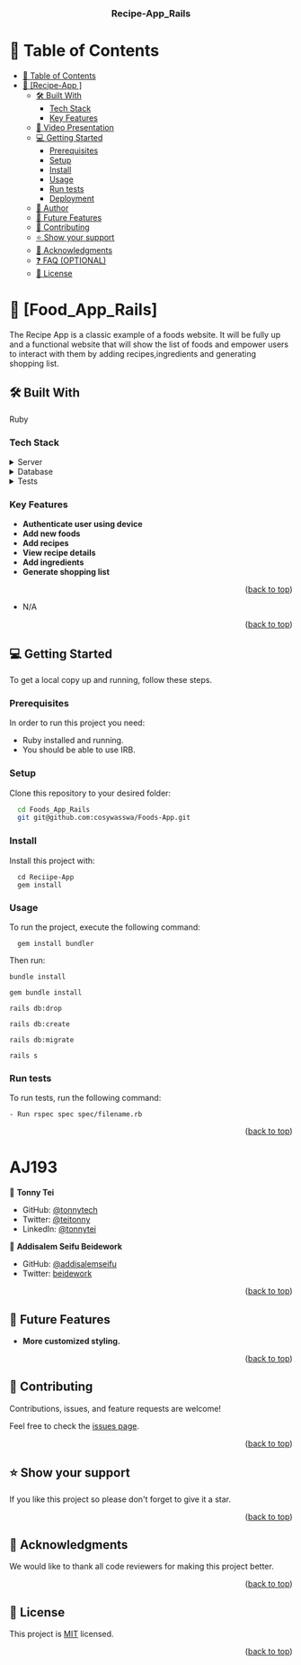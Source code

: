 <a name="readme-top"></a>

<div align="center">

  <h3><b>Recipe-App_Rails

</b></h3>

</div>

# 📗 Table of Contents

- [📗 Table of Contents](#-table-of-contents)
- [📖 \[Recipe-App
\] ](#-Food_App_Rails
)
  - [🛠 Built With ](#-built-with-)
    - [Tech Stack ](#tech-stack-)
    - [Key Features ](#key-features-)
  - [🔭 Video Presentation](#video)
  - [💻 Getting Started ](#-getting-started-)
    - [Prerequisites](#prerequisites)
    - [Setup](#setup)
    - [Install](#install)
    - [Usage](#usage)
    - [Run tests](#run-tests)
    - [Deployment](#deployment)
  - [👥 Author ](#-author-)
  - [🔭 Future Features ](#-future-features-)
  - [🤝 Contributing ](#-contributing-)
  - [⭐️ Show your support ](#️-show-your-support-)
  - [🙏 Acknowledgments ](#-acknowledgments-)
  - [❓ FAQ (OPTIONAL) ](#-faq-optional-)
  - [📝 License ](#-license-)


# 📖 [Food_App_Rails]
 <a name="about-project"></a>
The Recipe App is a classic example of a foods website. It will be fully up and a functional website that will show the list of foods and empower users to interact with them by adding recipes,ingredients and generating shopping list.
## 🛠 Built With <a name="built-with"></a>
Ruby

### Tech Stack <a name="tech-stack"></a>

<details>
  <summary>Server</summary>
  <ul>
    <li><a https://www.ruby-lang.org/en/>Ruby</a></li>
  </ul>
</details>

<details>
  <summary>Database</summary>
  <ul>
    <li><a>PostgreSQL</a></li>
  </ul>
</details>

<details>
  <summary>Tests</summary>
  <ul>
    <li><a>Rspec</a></li>
    <li><a>Capybara</a></li>
  </ul>
</details>

### Key Features <a name="key-features"></a>

- **Authenticate user using device**
- **Add new foods**
- **Add recipes**
- **View recipe details**
- **Add ingredients**
- **Generate shopping list**

<p align="right">(<a href="#readme-top">back to top</a>)</p>

- N/A

<p align="right">(<a href="#readme-top">back to top</a>)</p>

## 💻 Getting Started <a name="getting-started"></a>


To get a local copy up and running, follow these steps.

### Prerequisites

In order to run this project you need:

- Ruby installed and running.
- You should be able to use IRB.


### Setup

Clone this repository to your desired folder:
```sh
  cd Foods_App_Rails
  git git@github.com:cosywasswa/Foods-App.git
```


### Install

Install this project with:
```
  cd Reciipe-App
  gem install

```

### Usage

To run the project, execute the following command:

```
  gem install bundler

```
Then run:
```
bundle install
```
```
gem bundle install
```

```
rails db:drop
```
```
rails db:create
```
```
rails db:migrate
```
```
rails s
```


### Run tests

To run tests, run the following command:
```
- Run rspec spec spec/filename.rb
```

<p align="right">(<a href="#readme-top">back to top</a>)</p>


# <a name="authors">AJ193</a>

👤 **Tonny Tei**

- GitHub: [@tonnytech](https://github.com/tonnytech)
- Twitter: [@teitonny](https://twitter.com/teitonny)
- LinkedIn: [@tonnytei](https://www.linkedin.com/in/tonnytei)

👤 **Addisalem Seifu Beidework**

- GitHub: [@addisalemseifu](https://github.com/addisalemseifu)
- Twitter: [beidework](https://twitter.com/beidework)

<p align="right">(<a href="#readme-top">back to top</a>)</p>


## 🔭 Future Features <a name="future-features"></a>

-  **More customized styling.**

<p align="right">(<a href="#readme-top">back to top</a>)</p>


## 🤝 Contributing <a name="contributing"></a>

Contributions, issues, and feature requests are welcome!

Feel free to check the [issues page](https://github.com/addisalemseifu/Recipe-App/issues).

<p align="right">(<a href="#readme-top">back to top</a>)</p>


## ⭐️ Show your support <a name="support"></a>


If you like this project so please don't forget to give it a star.

<p align="right">(<a href="#readme-top">back to top</a>)</p>


## 🙏 Acknowledgments <a name="acknowledgements"></a>

We would like to thank all code reviewers for making this project better.

<p align="right">(<a href="#readme-top">back to top</a>)</p>



## 📝 License <a name="license"></a>
This project is [MIT](./LICENSE) licensed.


<p align="right">(<a href="#readme-top">back to top</a>)</p>
